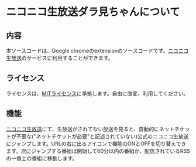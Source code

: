 # ニコニコ生放送ダラ見ちゃんについて
## 内容
本ソースコードは、Google chromeのextensionのソースコードです。[ニコニコ生放送](http://live.nicovideo.jp/)のサービスに利用することができます。

## ライセンス
ライセンスは、[MITライセンス](http://www.opensource.org/licenses/mit-license.php)に準拠します。自由に改変、利用してください。

## 機能  
[ニコニコ生放送](http://live.nicovideo.jp/)にて、生放送がされてない放送を見ると、自動的にネットチケットが不要な("ネットチケットが必要"と記述されていない)公式のニコニコ生放送にジャンプします。URLの右に出るアイコンで機能のONとOFFを切り替えできます。次にジャンプする番組は開始して60分以内の番組か、配信されているRSSの一番上の番組に移動します。

